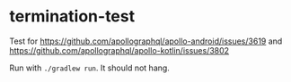 # termination-test

Test for https://github.com/apollographql/apollo-android/issues/3619 and https://github.com/apollographql/apollo-kotlin/issues/3802

Run with `./gradlew run`. It should not hang.

